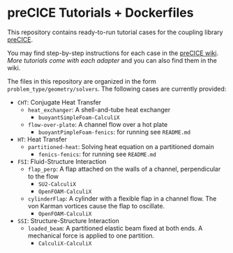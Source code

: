 # preCICE Tutorials + Dockerfiles

This repository contains ready-to-run tutorial cases for the coupling library [preCICE](http://www.precice.org/).

You may find step-by-step instructions for each case in the [preCICE wiki](https://github.com/precice/precice/wiki). *More tutorials come with each adapter* and you can also find them in the wiki.

The files in this repository are organized in the form `problem_type/geometry/solvers`. The following cases are currently provided:

* `CHT`: Conjugate Heat Transfer
   * `heat_exchanger`: A shell-and-tube heat exchanger
      * `buoyantSimpleFoam-CalculiX`
   * `flow-over-plate`: A channel flow over a hot plate
      * `buoyantPimpleFoam-fenics`: for running see `README.md`
* `HT`: Heat Transfer
   * `partitioned-heat`: Solving heat equation on a partitioned domain
      * `fenics-fenics`: for running see `README.md`
* `FSI`: Fluid-Structure Interaction
   * `flap_perp`: A flap attached on the walls of a channel, perpendicular to the flow
      * `SU2-CalculiX`
      * `OpenFOAM-CalculiX`
    * `cylinderFlap`: A cylinder with a flexible flap in a channel flow. The von Karman vortices cause the flap to oscillate. 
      * `OpenFOAM-CalculiX`
* `SSI`: Structure-Structure Interaction
   * `loaded_beam`: A partitioned elastic beam fixed at both ends. A mechanical force is applied to one partition.
      * `CalculiX-CalculiX`     
